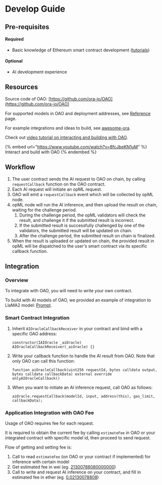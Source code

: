 # Develop Guide

## Pre-requisites

#### Required

* Basic knowledge of Ethereum smart contract development ([tutorials](https://ethereum.org/en/developers/tutorials/))

#### Optional

* AI development experience

## Resources

Source code of OAO: [https://github.com/ora-io/OAO](https://github.com/ora-io/OAO)

For supported models in OAO and deployment addresses, see [Reference](../reference.md) page.

For example integrations and ideas to build, see [awesome-ora](https://github.com/ora-io/awesome-ora#-ai-oracle-cle-ecosystem).

Check out [video tutorial on interacting and building with OAO](https://www.youtube.com/watch?v=8fcJbeKN1uM).

{% embed url="https://www.youtube.com/watch?v=8fcJbeKN1uM" %}
Interact and build with OAO
{% endembed %}

## Workflow

1. The user contract sends the AI request to OAO on chain, by calling `requestCallback` function on the OAO contract.
2. Each AI request will initiate an opML request.
3. OAO will emit a `requestCallback` event which will be collected by opML node.
4. opML node will run the AI inference, and then upload the result on chain, waiting for the challenge period.
   1. During the challenge period, the opML validators will check the result, and challenge it if the submitted result is incorrect.
   2. If the submitted result is successfully challenged by one of the validators, the submitted result will be updated on chain.
   3. After the challenge period, the submitted result on chain is finalized.
5. When the result is uploaded or updated on chain, the provided result in opML will be dispatched to the user's smart contract via its specific callback function.

## Integration

### Overview

To integrate with OAO, you will need to write your own contract.

To build with AI models of OAO, we provided an example of integration to LlaMA2 model: [Prompt](https://sepolia.etherscan.io/address/0x3E774275c7761CFb781715A47cAE694BA9dEb44A).

### Smart Contract Integration

1.  Inherit `AIOracleCallbackReceiver` in your contract and bind with a specific OAO address:

    ```solidity
    constructor(IAIOracle _aiOracle) AIOracleCallbackReceiver(_aiOracle) {}
    ```
2.  Write your callback function to handle the AI result from OAO. Note that only OAO can call this function:

    ```solidity
    function aiOracleCallback(uint256 requestId, bytes calldata output, bytes calldata callbackData) external override onlyAIOracleCallback()
    ```
3.  When you want to initiate an AI inference request, call OAO as follows:

    ```solidity
    aiOracle.requestCallback(modelId, input, address(this), gas_limit, callbackData);
    ```

### Application Integration with OAO Fee

Usage of OAO requires fee for each request.

It is required to obtain the current fee by calling `estimateFee` in OAO or your integrated contract with specific model id, then proceed to send request.

Flow of getting and setting fee is:

1. Call to read `estimateFee` (on OAO or your contract if implemented) for inference with certain model
2. Get estimated fee in wei (eg. [21300788080000000](https://sepolia.etherscan.io/unitconverter?wei=21300788080000000))
3. Call to write and request AI inference on your contract, and fill in estimated fee in ether (eg. [0.02130078808](https://sepolia.etherscan.io/unitconverter?wei=21300788080000000))
